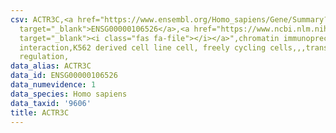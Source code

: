 ```yaml
---
csv: ACTR3C,<a href="https://www.ensembl.org/Homo_sapiens/Gene/Summary?db=core;g=ENSG00000106526"
  target="_blank">ENSG00000106526</a>,<a href="https://www.ncbi.nlm.nih.gov/pubmed/23959860"
  target="_blank"><i class="fas fa-file"></i></a>",chromatin immunoprecipitation assay,direct
  interaction,K562 derived cell line cell, freely cycling cells,,,transcriptional
  regulation,
data_alias: ACTR3C
data_id: ENSG00000106526
data_numevidence: 1
data_species: Homo sapiens
data_taxid: '9606'
title: ACTR3C
---
```

